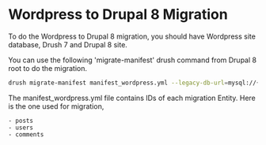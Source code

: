 Wordpress to Drupal 8 Migration
===============================
To do the Wordpress to Drupal 8 migration, you should have Wordpress site 
database, Drush 7 and Drupal 8 site.

You can use the following 'migrate-manifest' drush command from Drupal 8 root 
to do the migration.

```bash
drush migrate-manifest manifest_wordpress.yml --legacy-db-url=mysql://{dbuser}:{dbpass}@localhost/{dbname}
```


The manifest_wordpress.yml file contains IDs of each migration Entity. Here is 
the one used for migration,

```
- posts
- users
- comments
```
